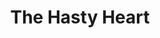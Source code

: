 ---
title: The Hasty Heart
year: 1955
opening_date: 1955-01-19
closing_date: 1955-01-29
layout: productions
image:
image_caption:
image_credit:
playbill: 
category: 
details:
  Theatre: Theatre Jacksonville
  Venue: Little Theatre
cast:
  Blossom: L.J. Gift
  Colonel: Don Heebner
  Digger: James Osbaldeston
  Kiwi: Phil Meunier
  Lachlen: George Durney
  Margaret: Barbara Meyer
  Orderly: Larry Maher
  Tommy: Norman Rickard
  Yank: Bob Green
crew:
  Assistant Director: Jeanne Strickland
  Book holder:
    - Betty Ogilvie
    - Ruth Klein
  Construction and painting:
    - Nina Branch
    - Hank Duval
    - Eileen Duval
    - Nat Nunn
    - James Donaldson
    - Bronston Cass
    - Esther Barnes
    - Louise Peairs
    - Yvonne Smith
    - Budd Porter
    - Betty Schoenberger
    - Don Anderson
    - Peggy Gift
    - Margaret Burt
    - Jerry Fletcher
    - Laurel Barton
    - Anne Rogers
    - Mary Wallis
    - Jan Meunier
    - Bill Desinger
    - Eula Mae Snow
    - Judith Snow
    - Fritz Gypson
    - Mel Barnett
    - Elaine Barnert
    - L.J. Gift
  Director: Paul Geisenhof
  Light Controls: Nat Nunn
  Make-up Assistant:
    - Elva Stein
    - Peggy Gift
    - Eileen Duval
    - Jerry Fletcher
    - Jocelyn Brown
    - Polly Clendening
  Make-up Chairman: Eula Mae Snow
  Properties Assistant:
    - Margaret Burt
    - Anne Rogers
    - Millie Barnert
    - Jane White
  Properties Chairman: Walter Gomel
  Setting and Technical Direction: George A. Ramsey, Jr.
  Sound and Music: Alice Nunn
  Stage Manager: James Donaldson
  Wardrobe Assistant:
    - Eileen Duval
    - Susan Schearer
    - Mason Darby
    - Betty Groves
    - Iris Ann Taylor
    - Dorothy Bassett
    - Leone Thurston
    - Betty Ogilvie
    - Caroline Rawls
    - Madelon Geisenhof
  Wardrobe Chairman: Virginia Gomel
orchestra:
external_links:
---